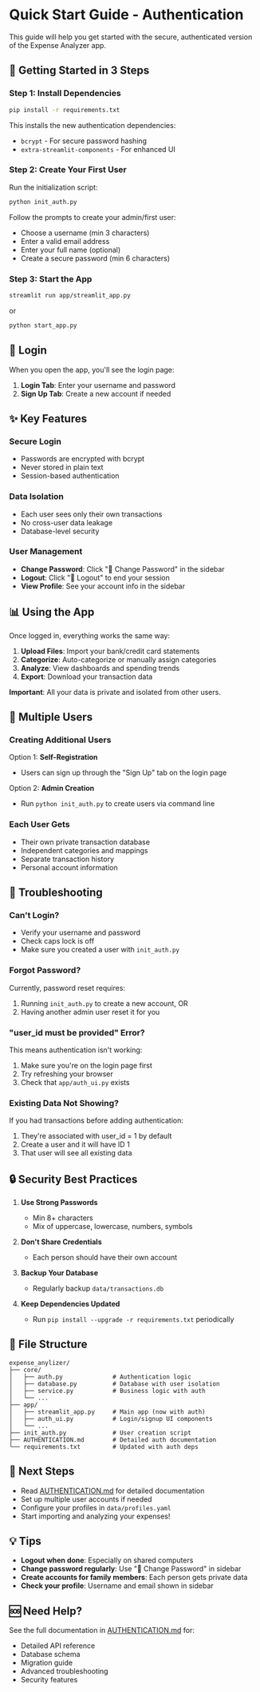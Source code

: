 # Quick Start Guide - Authentication

This guide will help you get started with the secure, authenticated version of the Expense Analyzer app.

## 🚀 Getting Started in 3 Steps

### Step 1: Install Dependencies

```bash
pip install -r requirements.txt
```

This installs the new authentication dependencies:
- `bcrypt` - For secure password hashing
- `extra-streamlit-components` - For enhanced UI

### Step 2: Create Your First User

Run the initialization script:

```bash
python init_auth.py
```

Follow the prompts to create your admin/first user:
- Choose a username (min 3 characters)
- Enter a valid email address
- Enter your full name (optional)
- Create a secure password (min 6 characters)

### Step 3: Start the App

```bash
streamlit run app/streamlit_app.py
```

or

```bash
python start_app.py
```

## 🔐 Login

When you open the app, you'll see the login page:

1. **Login Tab**: Enter your username and password
2. **Sign Up Tab**: Create a new account if needed

## ✨ Key Features

### Secure Login
- Passwords are encrypted with bcrypt
- Never stored in plain text
- Session-based authentication

### Data Isolation
- Each user sees only their own transactions
- No cross-user data leakage
- Database-level security

### User Management
- **Change Password**: Click "🔑 Change Password" in the sidebar
- **Logout**: Click "🚪 Logout" to end your session
- **View Profile**: See your account info in the sidebar

## 📊 Using the App

Once logged in, everything works the same way:

1. **Upload Files**: Import your bank/credit card statements
2. **Categorize**: Auto-categorize or manually assign categories
3. **Analyze**: View dashboards and spending trends
4. **Export**: Download your transaction data

**Important**: All your data is private and isolated from other users.

## 👥 Multiple Users

### Creating Additional Users

Option 1: **Self-Registration**
- Users can sign up through the "Sign Up" tab on the login page

Option 2: **Admin Creation**
- Run `python init_auth.py` to create users via command line

### Each User Gets
- Their own private transaction database
- Independent categories and mappings
- Separate transaction history
- Personal account information

## 🔧 Troubleshooting

### Can't Login?
- Verify your username and password
- Check caps lock is off
- Make sure you created a user with `init_auth.py`

### Forgot Password?
Currently, password reset requires:
1. Running `init_auth.py` to create a new account, OR
2. Having another admin user reset it for you

### "user_id must be provided" Error?
This means authentication isn't working:
1. Make sure you're on the login page first
2. Try refreshing your browser
3. Check that `app/auth_ui.py` exists

### Existing Data Not Showing?
If you had transactions before adding authentication:
1. They're associated with user_id = 1 by default
2. Create a user and it will have ID 1
3. That user will see all existing data

## 🔒 Security Best Practices

1. **Use Strong Passwords**
   - Min 8+ characters
   - Mix of uppercase, lowercase, numbers, symbols

2. **Don't Share Credentials**
   - Each person should have their own account

3. **Backup Your Database**
   - Regularly backup `data/transactions.db`

4. **Keep Dependencies Updated**
   - Run `pip install --upgrade -r requirements.txt` periodically

## 📁 File Structure

```
expense_anylizer/
├── core/
│   ├── auth.py              # Authentication logic
│   ├── database.py          # Database with user isolation
│   ├── service.py           # Business logic with auth
│   └── ...
├── app/
│   ├── streamlit_app.py     # Main app (now with auth)
│   ├── auth_ui.py           # Login/signup UI components
│   └── ...
├── init_auth.py             # User creation script
├── AUTHENTICATION.md        # Detailed auth documentation
└── requirements.txt         # Updated with auth deps
```

## 🎯 Next Steps

- Read [AUTHENTICATION.md](AUTHENTICATION.md) for detailed documentation
- Set up multiple user accounts if needed
- Configure your profiles in `data/profiles.yaml`
- Start importing and analyzing your expenses!

## 💡 Tips

- **Logout when done**: Especially on shared computers
- **Change password regularly**: Use "🔑 Change Password" in sidebar
- **Create accounts for family members**: Each person gets private data
- **Check your profile**: Username and email shown in sidebar

## 🆘 Need Help?

See the full documentation in [AUTHENTICATION.md](AUTHENTICATION.md) for:
- Detailed API reference
- Database schema
- Migration guide
- Advanced troubleshooting
- Security features
